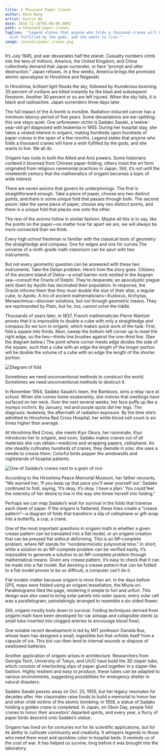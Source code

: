 ```yaml
---
title: A Thousand Paper Cranes
author: Rona Wang
artist: Austin Wu
date: 2018-11-16T05:00:00.000Z
path: a-thousand-paper-cranes
tagline: '"Legend states that anyone who folds a thousand cranes will have a
  wish fulfilled by the gods, and she wants to live."'
image: /assets/paper_cranes.png
---
```

It’s July 1945, and war devastates half the planet. Casualty numbers climb into the tens of millions. America, the United Kingdom, and China collectively demand that Japan surrender, or face “prompt and utter destruction.” Japan refuses. In a few weeks, America brings the promised atomic apocalypse to Hiroshima and Nagasaki.

In Hiroshima, brilliant light floods the sky, followed by thunderous booming. 30 percent of civilians are killed instantly by the blast and subsequent firestorm. Another 30 percent or so are left injured. When the sky falls, it is black and radioactive. Japan surrenders three days later.

The full impact of the A-bomb is invisible. Radiation-induced cancer has a minimum latency period of five years. Some devastations are ear-splitting; this one stays quiet. One unforeseen victim is Sadako Sasaki, a twelve-year-old girl diagnosed with leukemia in 1955. During her hospital stay, she takes a vested interest in origami, making hundreds upon hundreds of paper cranes in the span of a few months. Legend states that anyone who folds a thousand cranes will have a wish fulfilled by the gods, and she wants to live. We all do.

Origami has roots in both the Allied and Axis powers. Some historians contend it bloomed from Chinese paper-folding; others insist the art form originated from religious ceremonial practices in Japan. Still, it’s not until the nineteenth century that the mathematics of origami becomes a topic of wide interest.

There are seven axioms that govern its underpinnings. The first is straightforward enough. Take a piece of paper, choose any two distinct points, and there is some unique fold that passes through both. The second axiom: take the same piece of paper, choose any two distinct points, and there is a unique fold that places one onto the other.

The rest of the axioms follow in similar fashion. Maybe all this is to say, like the points on the paper—no matter how far apart we are, we will always be more connected than we think.

Every high school freshman is familiar with the classical tools of geometry: the straightedge and compass. One for edges and one for curves.The universe of a ninth-grade math classroom can be spun with two instruments.

But not every geometric question can be answered with these two instruments. Take the Delian problem. Here’s how the story goes. Citizens of the ancient island of Delos—a small barren rock nestled in the Aegean sea—consult the Oracle of Delphi. They’re desperate; an apocalyptic plague sent down by Apollo has decimated their population. In response, the Oracle informs them that they must double the size of their altar, a regular cube, to Apollo. A trio of ancient mathematicians—Eudoxus, Archytas, Menaechmus—discover solutions, but not through geometric means. They are reprimanded by Plato, but he, too, cannot solve the riddle.

Thousands of years later, in 1837, French mathematician Pierre Wantzel proves that it is impossible to double a cube with only a straightedge and compass.So we turn to origami, which makes quick work of the task. First, fold a square into thirds. Next, sweep the bottom-left corner up to meet the right edge, so the two—thirds line brushes against the one-third line. (See the diagram below.) The point where corner meets edge divides the side of the square, such that a cube with an edge the length of the longer portion will be double the volume of a cube with an edge the length of the shorter portion.

![Diagram of fold](/assets/origami_picture.png "Courtesy of CutOutFoldUp.com")

Sometimes we need unconventional methods to construct the world. Sometimes we need unconventional methods to destruct it.

In November 1954, Sadako Sasaki’s team, the Bamboos, wins a relay race at school. When she comes home exuberantly, she notices that swellings have surfaced on her neck. Over the next several weeks, her face puffs up like a mumps victim’s. By January, red and purple spots dot her legs. The diagnosis: leukemia, the aftermath of radiation exposure. By the time she’s admitted to Hiroshima Red Cross Hospital, her white blood cell count is six times higher than average.

At Hiroshima Red Cross, she meets Kiyo Okura, her roommate. Kiyo introduces her to origami, and soon, Sadako makes cranes out of all materials she can obtain—medicine and wrapping papers, cellophane. As she steadily cultivates hundreds of cranes, they dwindle in size; she uses a needle to crease them. Colorful birds pepper the windowsills and nightstands of hospital patients.

![One of Sadako’s cranes next to a grain of rice](/assets/crane.jpg "One of Sadako’s cranes next to a grain of rice. Courtesy of the Hiroshima Peace Memorial Museum.")

According to the Hiroshima Peace Memorial Museum, her father recounts, “We warned her, ‘If you keep up that pace you'll wear yourself out.’ Sadako continued to fold, saying, ‘It’s okay, it’s okay. I have a plan.’ You could feel the intensity of her desire to live in the way she threw herself into folding.”

Perhaps we can map Sadako’s wish for survival in the folds that traverse each sheet of paper. If the origami is flattened, these lines create a “crease pattern”—a diagram of folds that transform a slip of cellophane or gift-wrap into a butterfly, a cup, a crane.

One of the most important questions in origami math is whether a given crease pattern can be translated into a flat model, or an origami creation that can be pressed flat without deforming. This is an NP-complete problem, where NP stands for “nondeterministic polynomial time.” In short, while a solution to an NP-complete problem can be verified easily, it’s impossible to generate a solution to an NP-complete problem through mathematical means. Given any crease pattern, it’s easy to check that it can be made into a flat model. But devising a crease pattern that can be folded to a flat model proves to be so difficult, a computer can’t do it.

Flat models matter because origami is more than art. In the days before GPS, maps were folded using an origami tessellation, the Miura-ori. Parallelograms tiled the page, rendering it simple to furl and unfurl. This design was also used to bring solar panels into outer space; every solar cell was a parallelogram, painstakingly arranged to resemble a six-sided flower.

Still, origami mostly boils down to survival. Folding techniques derived from origami math have been developed for car airbags and collapsible stents (a small tube inserted into clogged arteries to encourage blood flow).

One notable recent development is led by MIT professor Daniela Rus, whose team has designed a small, ingestible bot that unfolds itself from a capsule of ice. This bot can then tend to internal wounds or dispose of swallowed batteries.

Another application of origami arises in architecture. Researchers from Georgia Tech, University of Tokyo, and UIUC have build the 3D zipper tube, which consists of interlocking slips of paper glued together in a zipper-like fashion. Highly resilient and easy to produce, these tubes can be adapted to various environments, suggesting possibilities for emergency shelter in natural disasters.

Sadako Sasaki passes away on Oct. 25, 1955, but her legacy resonates for decades after. Her classmates raise funds to build a memorial to honor her and other child victims of the atomic bombing; in 1958, a statue of Sadako holding a golden crane is completed. In Japan, on Obon Day, people fold cranes to honor their ancestors’ departed spirits, and every year, a flurry of paper birds descend onto Sadako’s statue.

Origami has lived on for centuries not for its scientific applications, but for its ability to cultivate community and creativity. It whispers legends to those who need them most and sprinkles color in hospital beds. It reminds us of the cost of war. It has helped us survive, long before it was brought into the laboratory.